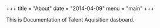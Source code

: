 +++
title = "About"
date = "2014-04-09"
menu = "main"
+++

This is Documentation of Talent Aquisition dasboard.
